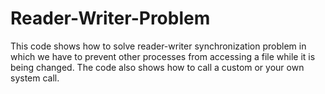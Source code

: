 # Reader-Writer-Problem
This code shows how to solve reader-writer synchronization problem in which we have to prevent other processes from accessing a file while it is being changed. 
The code also shows how to call a custom or your own system call.
